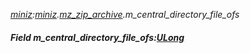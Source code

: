 _[miniz](../../modules/miniz/miniz-module.md):[miniz](../../modules/miniz/miniz-module.md).[mz\_zip\_archive](../../modules/miniz/miniz-mz_zip_archive.md).m\_central\_directory\_file\_ofs_
##### Field m\_central\_directory\_file\_ofs:[ULong](../../modules/wonkey/wonkey-types-ulong.md)
